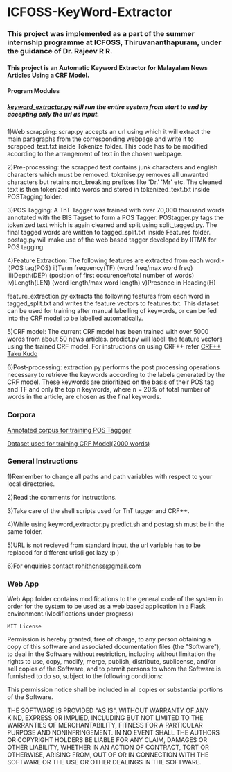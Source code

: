 # ICFOSS-KeyWord-Extractor
### This project was implemented as a part of the summer internship programme at ICFOSS, Thiruvananthapuram, under the guidance of Dr. Rajeev R R.
#### This project is an Automatic Keyword Extractor for Malayalam News Articles Using a CRF Model. 

#### Program Modules

##### [keyword_extractor.py](/keyword_extractor.py) will run the entire system from start to end by accepting only the url as input.

1)Web scrapping: scrap.py accepts an url using which it will extract the main paragraphs from the corresponding webpage and write it to scrapped_text.txt inside Tokenize folder. This code has to be modified according to the arrangement of text in the chosen webpage.

2)Pre-processing: the scrapped text contains junk characters and english characters which must be removed. tokenise.py removes all unwanted characters but retains non_breaking prefixes like 'Dr.' 'Mr' etc. The cleaned text is then tokenized into words and stored in tokenized_text.txt inside POSTagging folder.

3)POS Tagging: A TnT Tagger was trained with over 70,000 thousand words annotated with the BIS Tagset to form a POS Tagger. POStagger.py tags the tokenized text which is again cleaned and split using split_tagged.py. The final tagged words are written to tagged_split.txt inside Features folder. postag.py will make use of the web based tagger developed by IITMK for POS tagging.

4)Feature Extraction: The following features are extracted from each word:-
    i)POS tag(POS)
   ii)Term frequency(TF) (word freq/max word freq)
  iii)Depth(DEP) (position of first occurence/total number of words)
   iv)Length(LEN) (word length/max word length)
   v)Presence in Heading(H)
   
  feature_extraction.py extracts the following features from each word in tagged_split.txt and writes the feature vectors to               features.txt. This dataset can be used for training after manual labelling of keywords, or can be fed into the CRF model to be           labelled automatically.
  
5)CRF model: The current CRF model has been trained with over 5000 words from about 50 news articles. predict.py will labell the feature vectors using the trained CRF model. For instructions on using CRF++ refer [CRF++ Taku Kudo](https://taku910.github.io/crfpp/)

6)Post-processing: extraction.py performs the post processing operations necessary to retrieve the keywords according to the labels generated by the CRF model. These keywords are prioritized on the basis of their POS tag and TF and only the top n keywords, where n = 20% of total number of words in the article, are chosen as the final keywords.

### Corpora
[Annotated corpus for training POS Taggger](/POSTagging/TnT/largest.txt)

[Dataset used for training CRF Model(2000 words)](/CRF/train.txt)

### General Instructions
   1)Remember to change all paths and path variables with respect to your local directories.
   
   2)Read the comments for instructions.
   
   3)Take care of the shell scripts used for TnT tagger and CRF++.
   
   4)While using keyword_extractor.py predict.sh and postag.sh must be in the same folder.
   
   5)URL is not recieved from standard input, the url variable has to be replaced for different urls(i got lazy :p )
   
   6)For enquiries contact rohithcnss@gmail.com

### Web App
   Web App folder contains modifications to the general code of the system in order for the system to be used as a web based application    in a Flask environment.(Modifications under progress)
   
    MIT License


Permission is hereby granted, free of charge, to any person obtaining a copy
of this software and associated documentation files (the "Software"), to deal
in the Software without restriction, including without limitation the rights
to use, copy, modify, merge, publish, distribute, sublicense, and/or sell
copies of the Software, and to permit persons to whom the Software is
furnished to do so, subject to the following conditions:

This permission notice shall be included in all
copies or substantial portions of the Software.

THE SOFTWARE IS PROVIDED "AS IS", WITHOUT WARRANTY OF ANY KIND, EXPRESS OR
IMPLIED, INCLUDING BUT NOT LIMITED TO THE WARRANTIES OF MERCHANTABILITY,
FITNESS FOR A PARTICULAR PURPOSE AND NONINFRINGEMENT. IN NO EVENT SHALL THE
AUTHORS OR COPYRIGHT HOLDERS BE LIABLE FOR ANY CLAIM, DAMAGES OR OTHER
LIABILITY, WHETHER IN AN ACTION OF CONTRACT, TORT OR OTHERWISE, ARISING FROM,
OUT OF OR IN CONNECTION WITH THE SOFTWARE OR THE USE OR OTHER DEALINGS IN THE
SOFTWARE.

